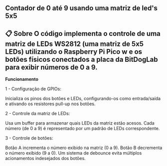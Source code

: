 Contador de 0 até 9 usando uma matriz de led's 5x5
--
📋 **Sobre**
O código implementa o controle de uma matriz de LEDs WS2812 (uma matriz de 5x5 LEDs) 
utilizando o Raspberry Pi Pico w e os botões físicos conectados a placa da BitDogLab para exibir números de 0 a 9.
--
**Funcionamento**

1 - Configuração de GPIOs:

Inicializa os pinos dos botões e LEDs, configurando-os como entrada/saída e ativando os resistores pull-up nos botões.

2 - Controle da matriz de LEDs:

Usa um buffer para armazenar quais LEDs da matriz estão acesos. Cada número (de 0 a 9) é representado por um padrão de LEDs correspondente.

3 - Controle de botões:

Botão A incrementa o número exibido na matriz (0 a 9).
Botão B decrementa o número exibido (9 a 0).
Um sistema de debounce evita múltiplos acionamentos indesejados dos botões.
